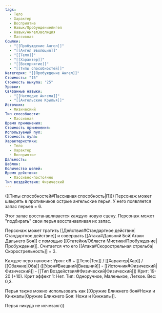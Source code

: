 ```yaml
---
tags:
  - Тело
  - Характер
  - Восприятие
  - Навык/ПробуждениеАнгел
  - Навык/АнгелЭволюция
  - Пассивная
Ссылки:
  - "[[Пробуждение Ангел]]"
  - "[[Ангел Эволюция]]"
  - "[[Тело]]"
  - "[[Характер]]"
  - "[[Восприятие]]"
  - "[[Типы способностей]]"
Категория: "[[Пробуждение Ангел]]"
Стоимость: "15"
Стоимость выкупа: "25"
Уровни: 
Связанные навыки:
  - "[[Наследие Ангела]]"
  - "[[Ангельские Крылья]]"
Источник:
  - Физический
Тип способности:
  - Пассивная
Время применения: 
Стоимость применения: 
Используемый пул: 
Стоимость пула: 
Характеристики:
  - Тело
  - Характер
  - Восприятие
Дальность: 
Шаблон: 
Количество целей: 
Время действия:
  - Пассивно-постоянно
Тип воздействия: Физический
---
```

([[Типы способностей#Пассивная способность|П]]) Персонаж может швырять в противников острые ангельские перья. У него появляется запас перьев = 6. 

Этот запас восстанавливается каждую новую сцену. Персонаж может "подбирать" свои перья восстанавливая их запас.

Персонаж может тратить [[Действия#Стандартное действие|Стандартное действие]] и совершать [[Атака#Дальний Бой|Атаки Дальнего Боя]] с помощью [[Статейки/Области Мистики/Пробуждение|Пробуждения]]. Считается что его [[Атака#Скорострельная стрельба|Скорострельность]] = 3. 

Каждое перо наносит: Урон: d6 + [[Тело|Тел]] / [[Характер|Хар]] / [[Обаяние|Оба]] ([[Урон#Внешний|Внешний]] - [[Источник#Физический|Физический]] - [[Тип Воздействия#Физический|Физический]]) Крит: 19-20 (+10). Крит эффект 1: Нет. Тип: Одноручное, Маленькое, Легкое. Вес: 0,3. 

Перья также можно использовать как [[Оружие Ближнего боя#Ножи и Кинжалы|Оружие Ближнего Боя: Ножи и Кинжалы]].

Перья никуда не исчезают))